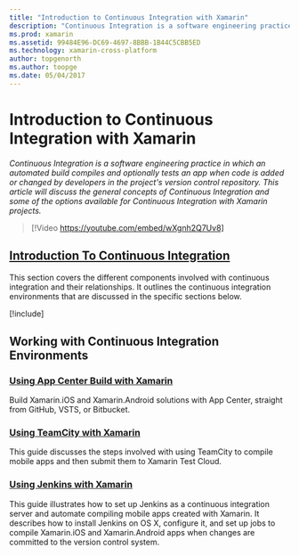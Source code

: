 ```yaml
---
title: "Introduction to Continuous Integration with Xamarin"
description: "Continuous Integration is a software engineering practice in which an automated build compiles and optionally tests an app when code is added or changed by developers in the project's version control repository. This article will discuss the general concepts of Continuous Integration and some of the options available for Continuous Integration with Xamarin projects."
ms.prod: xamarin
ms.assetid: 99484E96-DC69-4697-8BBB-1B44C5CBB5ED
ms.technology: xamarin-cross-platform
author: topgenorth
ms.author: toopge
ms.date: 05/04/2017
---
```


# Introduction to Continuous Integration with Xamarin

_Continuous Integration is a software engineering practice in which an automated build compiles and optionally tests an app when code is added or changed by developers in the project's version control repository. This article will discuss the general concepts of Continuous Integration and some of the options available for Continuous Integration with Xamarin projects._

> [!Video https://youtube.com/embed/wXgnh2Q7Uv8]


##  [Introduction To Continuous Integration](~/tools/ci/intro-to-ci.md)

This section covers the different components involved with continuous integration and their relationships. It outlines the continuous integration environments that are discussed in the specific sections below.

[!include[](~/tools/ci/includes/firewall-information.md)]

## Working with Continuous Integration Environments


### [Using App Center Build with Xamarin](/appcenter/build/xamarin/)

Build Xamarin.iOS and Xamarin.Android solutions with App Center, straight from GitHub, VSTS, or Bitbucket.

### [Using TeamCity with Xamarin](~/tools/ci/teamcity.md)

This guide discusses the steps involved with using TeamCity to compile mobile apps and then submit them to Xamarin Test Cloud.

###  [Using Jenkins with Xamarin](~/tools/ci/jenkins-walkthrough.md)

This guide illustrates how to set up Jenkins as a continuous integration server and automate compiling mobile apps created with Xamarin. It describes how to install Jenkins on OS X, configure it, and set up jobs to compile Xamarin.iOS and Xamarin.Android apps when changes are committed to the version control system.

